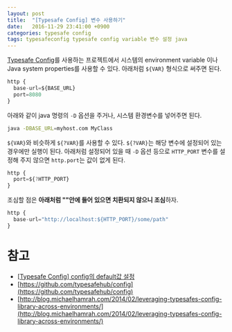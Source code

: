 ```yaml
---
layout: post
title:  "[Typesafe Config] 변수 사용하기"
date:   2016-11-29 23:41:00 +0900
categories: typesafe config
tags: typesafeconfig typesafe config variable 변수 설정 java
---
```


[Typesafe Config](https://github.com/typesafehub/config)를 사용하는 프로젝트에서 시스템의 environment variable 이나 Java system properties를 사용할 수 있다. 아래처럼 `${VAR}` 형식으로 써주면 된다.

```javascript
http {
  base-url=${BASE_URL}
  port=8080
}
```

아래와 같이 java 명령의 `-D` 옵션을 주거나, 시스템 환경변수를 넣어주면 된다.

```bash
java -DBASE_URL=myhost.com MyClass
```

`${VAR}`와 비슷하게 `${?VAR}`를 사용할 수 있다. `${?VAR}`는 해당 변수에 설정되어 있는 경우에만 실행이 된다. 아래처럼 설정되어 있을 때 `-D` 옵션 등으로 `HTTP_PORT` 변수를 설정해 주지 않으면 `http.port`는 값이 없게 된다.

```javascript
http {
  port=${?HTTP_PORT}
}
```

조심할 점은 **아래처럼 ""안에 들어 있으면 치환되지 않으니 조심**하자.

```javascript
http {
  base-url="http://localhost:${HTTP_PORT}/some/path"
}
```

# 참고
- [[Typesafe Config] config의 default값 설정](/notes/2016/11/30/typesafeconfig-default-value)
- [https://github.com/typesafehub/config](https://github.com/typesafehub/config)
- [http://blog.michaelhamrah.com/2014/02/leveraging-typesafes-config-library-across-environments/](http://blog.michaelhamrah.com/2014/02/leveraging-typesafes-config-library-across-environments/)
